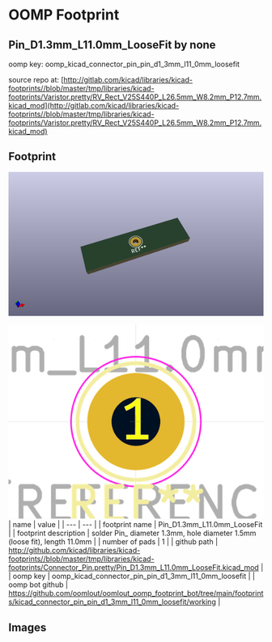 # OOMP Footprint  
## Pin_D1.3mm_L11.0mm_LooseFit  by none  
  
oomp key: oomp_kicad_connector_pin_pin_d1_3mm_l11_0mm_loosefit  
  
source repo at: [http://gitlab.com/kicad/libraries/kicad-footprints//blob/master/tmp/libraries/kicad-footprints/Varistor.pretty/RV_Rect_V25S440P_L26.5mm_W8.2mm_P12.7mm.kicad_mod](http://gitlab.com/kicad/libraries/kicad-footprints//blob/master/tmp/libraries/kicad-footprints/Varistor.pretty/RV_Rect_V25S440P_L26.5mm_W8.2mm_P12.7mm.kicad_mod)  
## Footprint  
  
[![working_kicad_pcb_3d.png](working_kicad_pcb_3d_600.png)](working_kicad_pcb_3d.png)  
  
[![working.png](working_600.png)](working.png)  
| name | value | 
| --- | --- | 
| footprint name | Pin_D1.3mm_L11.0mm_LooseFit | 
| footprint description | solder Pin_ diameter 1.3mm, hole diameter 1.5mm (loose fit), length 11.0mm | 
| number of pads | 1 | 
| github path | http://github.com/kicad/libraries/kicad-footprints//blob/master/tmp/libraries/kicad-footprints/Connector_Pin.pretty/Pin_D1.3mm_L11.0mm_LooseFit.kicad_mod | 
| oomp key | oomp_kicad_connector_pin_pin_d1_3mm_l11_0mm_loosefit | 
| oomp bot github | https://github.com/oomlout/oomlout_oomp_footprint_bot/tree/main/footprints/kicad_connector_pin_pin_d1_3mm_l11_0mm_loosefit/working | 
## Images  
